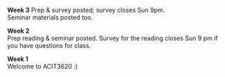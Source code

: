 **Week 3**
Prep & survey posted; survey closes Sun 9pm.  
Seminar materials posted too.

**Week 2**  
Prep reading & seminar posted.
Survey for the reading closes Sun 9 pm if you have questions for class.

**Week 1**  
Welcome to ACIT3620 :)  
